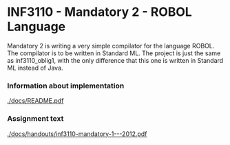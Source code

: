 INF3110 - Mandatory 2 - ROBOL Language
==============

Mandatory 2 is writing a very simple compilator for the language 
ROBOL. The compilator is to be written in Standard ML. The project 
is just the same as inf3110_oblig1, with the only difference that 
this one is written in Standard ML instead of Java.

### Information about implementation
[./docs/README.pdf](https://github.com/mikaello/inf3110_oblig2/blob/master/docs/README.pdf)

### Assignment text
[./docs/handouts/inf3110-mandatory-1---2012.pdf](https://github.com/mikaello/inf3110_oblig2/blob/master/docs/handouts/inf3110-mandatory-1---2012.pdf)